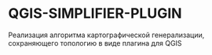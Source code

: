 # QGIS-SIMPLIFIER-PLUGIN
Реализация алгоритма картографической генерализации, сохраняющего топологию в виде плагина для QGIS
